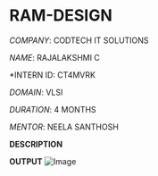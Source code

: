 # RAM-DESIGN

*COMPANY*: CODTECH IT SOLUTIONS

*NAME*: RAJALAKSHMI C  

*INTERN ID: CT4MVRK

*DOMAIN*: VLSI

*DURATION*: 4 MONTHS

*MENTOR*: NEELA SANTHOSH

**DESCRIPTION**

**OUTPUT**
![Image](https://github.com/user-attachments/assets/fe32d985-de3d-4407-b17e-8b5384cf665e)[](url)
